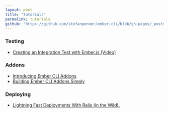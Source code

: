 ```yaml
---
layout: post
title: "tutorials"
permalink: tutorials
github: "https://github.com/stefanpenner/ember-cli/blob/gh-pages/_posts/2012-05-01-tutorials.md"
---
```


### Testing
- [Creating an Integration Test with Ember.js (Video)](https://www.youtube.com/watch?v=2O24ltr0pPU&feature=youtu.be&list=PLxP_o-ABjKLFuDpuJ2Tw_3__OzxE7kFnh)

### Addons
- [Introducing Ember CLI Addons](http://reefpoints.dockyard.com/2014/06/24/introducing_ember_cli_addons.html)
- [Building Ember CLI Addons Simply](http://hashrocket.com/blog/posts/building-ember-addons)

### Deploying
- [Lightning Fast Deployments With Rails (in the Wild).](http://blog.abuiles.com/blog/2014/07/08/lightning-fast-deployments-with-rails)
